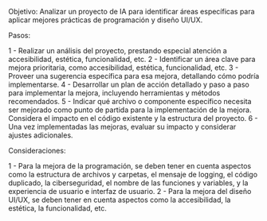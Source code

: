 Objetivo: Analizar un proyecto de IA para identificar áreas específicas para aplicar mejores prácticas de programación y diseño UI/UX.

Pasos:

1 - Realizar un análisis del proyecto, prestando especial atención a accesibilidad, estética, funcionalidad, etc.
2 - Identificar un área clave para mejora prioritaria, como accesibilidad, estética, funcionalidad, etc.
3 - Proveer una sugerencia específica para esa mejora, detallando cómo podría implementarse.
4 - Desarrollar un plan de acción detallado y paso a paso para implementar la mejora, incluyendo herramientas y métodos recomendados.
5 - Indicar qué archivo o componente específico necesita ser mejorado como punto de partida para la implementación de la mejora. Considera el impacto en el código existente y la estructura del proyecto.
6 - Una vez implementadas las mejoras, evaluar su impacto y considerar ajustes adicionales.

Consideraciones:

1 - Para la mejora de la programación, se deben tener en cuenta aspectos como la estructura de archivos y carpetas, el mensaje de logging, el código duplicado, la ciberseguridad, el nombre de las funciones y variables, y la experiencia de usuario e interfaz de usuario.
2 - Para la mejora del diseño UI/UX, se deben tener en cuenta aspectos como la accesibilidad, la estética, la funcionalidad, etc.